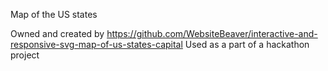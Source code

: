 Map of the US states

Owned and created by https://github.com/WebsiteBeaver/interactive-and-responsive-svg-map-of-us-states-capital
Used as a part of a hackathon project
